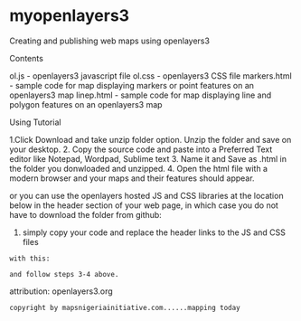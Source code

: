 # myopenlayers3
Creating and publishing web maps using openlayers3

Contents

ol.js - openlayers3 javascript file
ol.css - openlayers3 CSS file
markers.html - sample code for map displaying markers or point features on an openlayers3 map
linep.html - sample code for map displaying line and polygon features on an openlayers3 map

Using Tutorial

1.Click Download and take unzip folder option. Unzip the folder and save on your desktop.
2. Copy the source code and paste into a Preferred Text editor like Notepad, Wordpad, Sublime text
3. Name it and Save as .html in the folder you donwloaded and unzipped.
4. Open the html file with a modern browser and your maps and their features should appear.


or you can use the openlayers hosted JS and CSS libraries at the location below in the header section of your web page, in which case you do not have to download the folder from github:

1. simply copy your code and replace the header links to the JS and CSS files

<code><link rel="stylesheet" href="ol.css" ></code>
    <code><script src="/ol.js"></script></code>
    
    with this:

<link rel="stylesheet" href="https://openlayers.org/en/v3.20.1/css/ol.css" >
    <script src="https://openlayers.org/en/v3.20.1/build/ol.js"></script>
    
    and follow steps 3-4 above.



attribution: openlayers3.org

    copyright by mapsnigeriainitiative.com......mapping today
